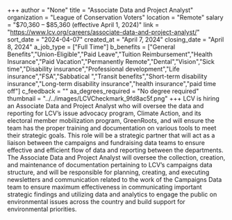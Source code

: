 +++
author = "None"
title = "Associate Data and Project Analyst"
organization = "League of Conservation Voters"
location = "Remote"
salary = "$70,360 – $85,360 (effective April 1, 2024)"
link = "https://www.lcv.org/careers/associate-data-and-project-analyst/"
sort_date = "2024-04-07"
created_at = "April 7, 2024"
closing_date = "April 8, 2024"
a_job_type = ["Full Time"]
b_benefits = ["General Benefits","Union-Eligible","Paid Leave","Tuition Reimbursement","Health Insurance","Paid Vacation","Permanently Remote","Dental","Vision","Sick time","Disability insurance","Professional development","Life insurance","FSA","Sabbatical ","Transit benefits","Short-term disability insurance","Long-term disability insurance","health insurance","paid time off"]
c_feedback = ""
aa_degrees_required = "No degree required"
thumbnail = "../../images/LCVCheckmark_9fd8ac5f.png"
+++
LCV is hiring an Associate Data and Project Analyst who will oversee the data and reporting for LCV’s issue advocacy program, Climate Action, and its electoral member mobilization program, GreenRoots, and will ensure the team has the proper training and documentation on various tools to meet their strategic goals. This role will be a strategic partner that will act as a liaison between the campaigns and fundraising data teams to ensure effective and efficient flow of data and reporting between the departments. The Associate Data and Project Analyst will oversee the collection, creation, and maintenance of documentation pertaining to LCV’s campaigns data structure, and will be responsible for planning, creating, and executing newsletters and communication related to the work of the Campaigns Data team to ensure maximum effectiveness in communicating important strategic findings and utilizing data and analytics to engage the public on environmental issues across the country and build support for environmental priorities. 